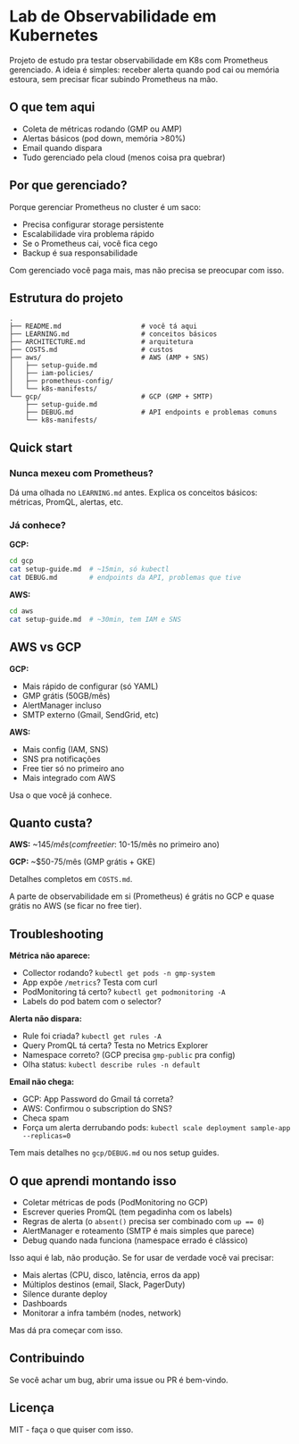 # Lab de Observabilidade em Kubernetes

Projeto de estudo pra testar observabilidade em K8s com Prometheus gerenciado. A ideia é simples: receber alerta quando pod cai ou memória estoura, sem precisar ficar subindo Prometheus na mão.

## O que tem aqui

- Coleta de métricas rodando (GMP ou AMP)
- Alertas básicos (pod down, memória >80%)
- Email quando dispara
- Tudo gerenciado pela cloud (menos coisa pra quebrar)

## Por que gerenciado?

Porque gerenciar Prometheus no cluster é um saco:
- Precisa configurar storage persistente
- Escalabilidade vira problema rápido
- Se o Prometheus cai, você fica cego
- Backup é sua responsabilidade

Com gerenciado você paga mais, mas não precisa se preocupar com isso.

## Estrutura do projeto

```
.
├── README.md                    # você tá aqui
├── LEARNING.md                  # conceitos básicos
├── ARCHITECTURE.md              # arquitetura
├── COSTS.md                     # custos
├── aws/                         # AWS (AMP + SNS)
│   ├── setup-guide.md
│   ├── iam-policies/
│   ├── prometheus-config/
│   └── k8s-manifests/
└── gcp/                         # GCP (GMP + SMTP)
    ├── setup-guide.md
    ├── DEBUG.md                 # API endpoints e problemas comuns
    └── k8s-manifests/
```

## Quick start

### Nunca mexeu com Prometheus?

Dá uma olhada no `LEARNING.md` antes. Explica os conceitos básicos: métricas, PromQL, alertas, etc.

### Já conhece?

**GCP:**
```bash
cd gcp
cat setup-guide.md  # ~15min, só kubectl
cat DEBUG.md        # endpoints da API, problemas que tive
```

**AWS:**
```bash
cd aws
cat setup-guide.md  # ~30min, tem IAM e SNS
```

## AWS vs GCP

**GCP:**
- Mais rápido de configurar (só YAML)
- GMP grátis (50GB/mês)
- AlertManager incluso
- SMTP externo (Gmail, SendGrid, etc)

**AWS:**
- Mais config (IAM, SNS)
- SNS pra notificações
- Free tier só no primeiro ano
- Mais integrado com AWS

Usa o que você já conhece.

## Quanto custa?

**AWS:** ~$145/mês (com free tier: ~$10-15/mês no primeiro ano)

**GCP:** ~$50-75/mês (GMP grátis + GKE)

Detalhes completos em `COSTS.md`.

A parte de observabilidade em si (Prometheus) é grátis no GCP e quase grátis no AWS (se ficar no free tier).

## Troubleshooting

**Métrica não aparece:**
- Collector rodando? `kubectl get pods -n gmp-system`
- App expõe `/metrics`? Testa com curl
- PodMonitoring tá certo? `kubectl get podmonitoring -A`
- Labels do pod batem com o selector?

**Alerta não dispara:**
- Rule foi criada? `kubectl get rules -A`
- Query PromQL tá certa? Testa no Metrics Explorer
- Namespace correto? (GCP precisa `gmp-public` pra config)
- Olha status: `kubectl describe rules -n default`

**Email não chega:**
- GCP: App Password do Gmail tá correta?
- AWS: Confirmou o subscription do SNS?
- Checa spam
- Força um alerta derrubando pods: `kubectl scale deployment sample-app --replicas=0`

Tem mais detalhes no `gcp/DEBUG.md` ou nos setup guides.

## O que aprendi montando isso

- Coletar métricas de pods (PodMonitoring no GCP)
- Escrever queries PromQL (tem pegadinha com os labels)
- Regras de alerta (o `absent()` precisa ser combinado com `up == 0`)
- AlertManager e roteamento (SMTP é mais simples que parece)
- Debug quando nada funciona (namespace errado é clássico)

Isso aqui é lab, não produção. Se for usar de verdade você vai precisar:
- Mais alertas (CPU, disco, latência, erros da app)
- Múltiplos destinos (email, Slack, PagerDuty)
- Silence durante deploy
- Dashboards
- Monitorar a infra também (nodes, network)

Mas dá pra começar com isso.

## Contribuindo

Se você achar um bug, abrir uma issue ou PR é bem-vindo.

## Licença

MIT - faça o que quiser com isso.
